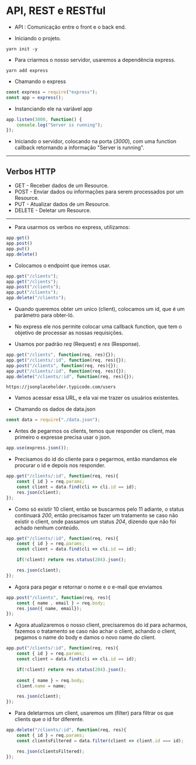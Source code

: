 # API, REST e RESTful

- API : Comunicação entre o front e o back end.


- Iniciando o projeto.

```
yarn init -y
```
- Para criarmos o nosso servidor, usaremos a dependência express.

```
yarn add express
```

- Chamando o express

```js
const express = require("express");
const app = express();
```

- Instanciando ele na variável app

```js
app.listen(3000, function() {
    console.log("Server is running");
});
```
- Iniciando o servidor, colocando na porta (_3000_), com uma function callback retornando a informação "Server is running".
-----

## Verbos HTTP

- GET - Receber dados de um Resource.
- POST - Enviar dados ou informações para serem processados por um Resource.
- PUT - Atualizar dados de um Resource.
- DELETE - Deletar um Resource.

---
- Para usarmos os verbos no express, utilizamos:


```js
app.get()
app.post()
app.put()
app.delete()
```
-  Colocamos o endpoint que iremos usar.

```js
app.get("/clients");
app.get("/clients");
app.post("/clients");
app.put("/clients");
app.delete("/clients");
```

- Quando queremos obter um unico (client), colocamos um id, que é um parâmetro para obter-ló. 

- No express ele nos permite colocar uma callback function, que tem o objetivo de processar as nossas requisições.

- Usamos por padrão _req_ (Request) e _res_ (Response).

```js
app.get("/clients", function(req, res){});
app.get("/clients/:id", function(req, res){});
app.post("/clients", function(req, res){});
app.put("/clients/:id", function(req, res){});
app.delete("/clients/:id", function(req, res){});
```

```
https://jsonplaceholder.typicode.com/users
```
- Vamos acessar essa URL, e ela vai me trazer os usuários existentes.

- Chamando os dados de data.json

```js
const data = require("./data.json");
```

- Antes de pegarmos os clients, temos que responder os client, mas primeiro o expresse precisa usar o json.

```js
app.use(express.json());
```

- Precisamos do id do cliente para o pegarmos, então mandamos ele procurar o id e depois nos responder.

```js
app.get("/clients/:id", function(req, res){
    const { id } = req.params;
    const client = data.find(cli => cli.id == id);
    res.json(client);
});
```

- Como só existir 10 client, então se buscarmos pelo 11 adiante, o status continuará  _200_, então precisamos fazer um tratamento se caso não existir o client, onde passamos um status _204_, dizendo que não foi achado nenhum conteúdo.

```js
app.get("/clients/:id", function(req, res){
    const { id } = req.params;
    const client = data.find(cli => cli.id == id);

    if(!client) return res.status(204).json();

    res.json(client);
});
```
- Agora para pegar e retornar o nome e o e-mail que enviamos

```js
app.post("/clients", function(req, res){
    const { name , email } = req.body;
    res.json({ name, email});
});
```

- Agora atualizaremos o nosso client, precisaremos do id para acharmos, fazemos o tratamento se caso não achar o client, achando o client, pegamos o name do body e damos o novo name do client.

```js
app.put("/clients/:id", function(req, res){
    const { id } = req.params;
    const client = data.find(cli => cli.id == id);

    if(!client) return res.status(204).json();
    
    const { name } = req.body;
    client.name = name;

    res.json(client);
});
```

- Para deletarmos um client, usaremos um (filter) para filtrar os que clients que o id for diferente.

```js
app.delete("/clients/:id", function(req, res){
    const { id } = req.params;
    const clientsFiltered = data.filter(client => client.id === id);

    res.json(clientsFiltered);
});
```